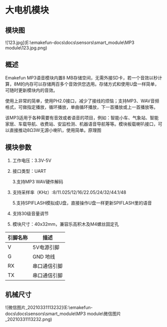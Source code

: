 # 大电机模块

## 模块图

![123.jpg](E:\emakefun-docs\docs\sensors\smart_module\MP3 module\123.jpg.png)

## 概述

Emakefun MP3语音模块内置8 MB存储空间，无需外接SD卡，若一个音效以秒计算，8M的内存可以存储两百多个音效供您选用。存储方式和使用U盘一样简单，可随时更新模块内的音效。

使用上非常的简单，使用PH2.0接口，减少了接线的烦恼；支持MP3、WAV音频格式，可做指定播放，循环播放，单曲循环播放，下一首播放或上一首播放等。

该MP3适用于各种需要有音效或者语音的项目，例如：智能小车、气象站、智能家居、车载导航、收费站、安监检测、机器语音导航等等。模块板载喇叭接口，可以直接推动8Ω3W无源小喇叭，使用简单。原理图



## 模块参数

1. 工作电压：3.3V-5V

2. 接口类型：UART

   3.支持MP3 WAV硬件解码

4. 支持采样率（KHz）:8/11.025/12/16/22.05/24/32/44.1/48

   5.支持SPIFLASH模拟成U盘，直接操作U盘一样更新SPIFLASH里的语音

6. 支持30级音量调节

7. 模块尺寸：40x32mm，兼容乐高积木及M4螺丝固定孔

| 引脚名称 | 描述         |
| -------- | ------------ |
| V        | 5V电源引脚   |
| G        | GND 地线     |
| RX       | 串口通信引脚 |
| TX       | 串口通信引脚 |

## 

## 机械尺寸

![微信图片_20210331113232](E:\emakefun-docs\docs\sensors\smart_module\MP3 module\微信图片_20210331113232.png)